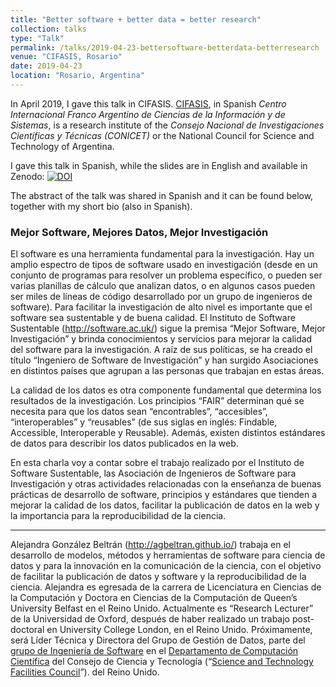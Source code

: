 ```yaml
---
title: "Better software + better data = better research"
collection: talks
type: "Talk"
permalink: /talks/2019-04-23-bettersoftware-betterdata-betterresearch
venue: "CIFASIS, Rosario"
date: 2019-04-23
location: "Rosario, Argentina"
---
```


In April 2019, I gave this talk in CIFASIS. [CIFASIS](https://www.cifasis-conicet.gov.ar/), in Spanish *Centro Internacional Franco Argentino de Ciencias de la Información y de Sistemas*, is a research institute of the *Consejo Nacional de Investigaciones Científicas y Técnicas (CONICET)* or the National Council for Science and Technology of Argentina.

I gave this talk in Spanish, while the slides are in English and available in Zenodo: [![DOI](https://zenodo.org/badge/DOI/10.5281/zenodo.3251025.svg)](https://doi.org/10.5281/zenodo.3251025)

The abstract of the talk was shared in Spanish and it can be found below, together with my short bio (also in Spanish).


### Mejor Software, Mejores Datos, Mejor Investigación

El software es una herramienta fundamental para la investigación. Hay un amplio espectro de tipos de software usado en investigación (desde en un conjunto de programas para resolver un problema específico, o pueden ser varias planillas de cálculo que analizan datos, o en algunos casos pueden ser miles de líneas de código desarrollado por un grupo de ingenieros de software). Para facilitar la investigación de alto nivel es importante que el software sea sustentable y de buena calidad. El Instituto de Software Sustentable (http://software.ac.uk/) sigue la premisa “Mejor Software, Mejor Investigación” y brinda conocimientos y servicios para mejorar la calidad del software para la investigación. A raíz de sus políticas, se ha creado el título “Ingeniero de Software de Investigación” y han surgido Asociaciones en distintos países que agrupan a las personas que trabajan en estas áreas.

La calidad de los datos es otra componente fundamental que determina los resultados de la investigación. Los principios “FAIR” determinan qué se necesita para que los datos sean “encontrables”, “accesibles”, “interoperables” y “reusables” (de sus siglas en inglés: Findable, Accessible, Interoperable y Reusable). Además, existen distintos estándares de datos para describir los datos publicados en la web.

En esta charla voy a contar sobre el trabajo realizado por el Instituto de Software Sustentable, las Asociación de Ingenieros de Software para Investigación y otras actividades relacionadas con la enseñanza de buenas prácticas de desarrollo de software, principios y estándares que tienden a mejorar la calidad de los datos, facilitar la publicación de datos en la web y la importancia para la reproducibilidad de la ciencia. 


----

Alejandra González Beltrán (http://agbeltran.github.io/) trabaja en el desarrollo de modelos, métodos y herramientas de software para ciencia de datos y para la innovación en la comunicación de la ciencia, con el objetivo de facilitar la publicación de datos y software y la reproducibilidad de la ciencia. Alejandra es egresada de la carrera de Licenciatura en Ciencias de la Computación y Doctora en Ciencias de la Computación de Queen’s University Belfast en el Reino Unido. Actualmente es “Research Lecturer” de la Universidad de Oxford, después de haber realizado un trabajo post-doctoral en University College London, en el Reino Unido. Próximamente, será Líder Técnica y Directora del Grupo de Gestión de Datos, parte del [grupo de Ingeniería de Software](https://scd.stfc.ac.uk/Pages/Software-Engineering-Group.aspx) en el [Departamento de Computación Científica](https://www.scd.stfc.ac.uk) del Consejo de Ciencia y Tecnología (“[Science and Technology Facilities Council](https://stfc.ukri.org)”). del Reino Unido.





